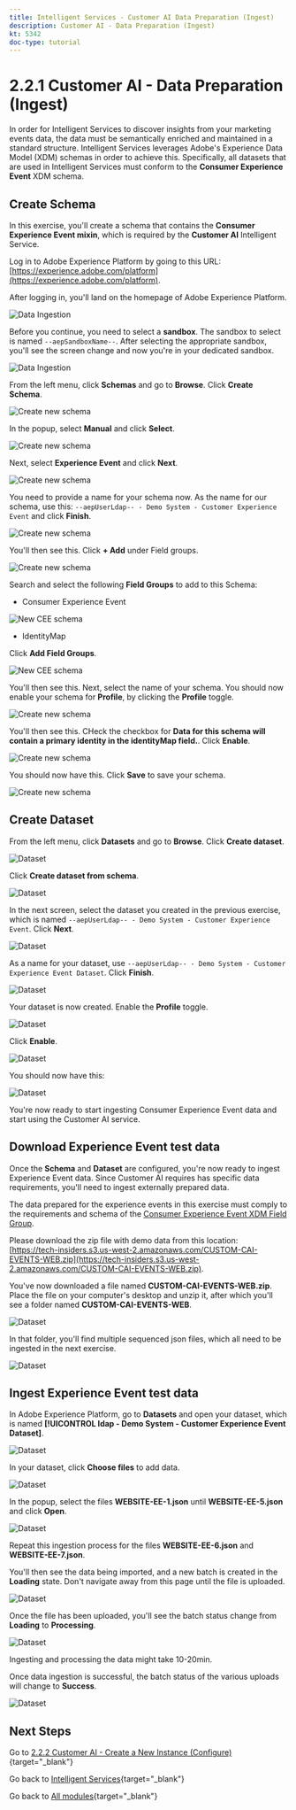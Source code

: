 ```yaml
---
title: Intelligent Services - Customer AI Data Preparation (Ingest)
description: Customer AI - Data Preparation (Ingest)
kt: 5342
doc-type: tutorial
---
```

# 2.2.1 Customer AI - Data Preparation (Ingest)

In order for Intelligent Services to discover insights from your marketing events data, the data must be semantically enriched and maintained in a standard structure. Intelligent Services leverages Adobe's Experience Data Model (XDM) schemas in order to achieve this.
Specifically, all datasets that are used in Intelligent Services must conform to the **Consumer Experience Event** XDM schema.

## Create Schema

In this exercise, you'll create a schema that contains the **Consumer Experience Event mixin**, which is required by the **Customer AI** Intelligent Service.

Log in to Adobe Experience Platform by going to this URL: [https://experience.adobe.com/platform](https://experience.adobe.com/platform).

After logging in, you'll land on the homepage of Adobe Experience Platform.

![Data Ingestion](../../datacollection/module1.2/images/home.png)

Before you continue, you need to select a **sandbox**. The sandbox to select is named ``--aepSandboxName--``. After selecting the appropriate sandbox, you'll see the screen change and now you're in your dedicated sandbox.

![Data Ingestion](../../datacollection/module1.2/images/sb1.png)

From the left menu, click **Schemas** and go to **Browse**. Click **Create Schema**.

![Create new schema](./images/createschemabutton.png)

In the popup, select **Manual** and click **Select**.

![Create new schema](./images/schmanual.png)

Next, select **Experience Event** and click **Next**.

![Create new schema](./images/xdmee.png)

You need to provide a name for your schema now. As the name for our schema, use this: `--aepUserLdap-- - Demo System - Customer Experience Event` and click **Finish**.

![Create new schema](./images/schname.png)

You'll then see this. Click **+ Add** under Field groups.

![Create new schema](./images/xdmee1.png)

Search and select the following **Field Groups** to add to this Schema:

- Consumer Experience Event

![New CEE schema](./images/cee1.png)

- IdentityMap

Click **Add Field Groups**.

![New CEE schema](./images/cee2.png)

You'll then see this. Next, select the name of your schema. You should now enable your schema for **Profile**, by clicking the **Profile** toggle.

![Create new schema](./images/xdmee3.png)

You'll then see this. CHeck the checkbox for **Data for this schema will contain a primary identity in the identityMap field.**. Click **Enable**.

![Create new schema](./images/xdmee4.png)

You should now have this. Click **Save** to save your schema.

![Create new schema](./images/xdmee5.png)

## Create Dataset

From the left menu, click **Datasets** and go to **Browse**. Click **Create dataset**.

![Dataset](./images/createds.png)

Click **Create dataset from schema**.

![Dataset](./images/createdatasetfromschema.png)

In the next screen, select the dataset you created in the previous exercise, which is named `--aepUserLdap-- - Demo System - Customer Experience Event`. Click **Next**.

![Dataset](./images/createds1.png)

As a name for your dataset, use `--aepUserLdap-- - Demo System - Customer Experience Event Dataset`. Click **Finish**.

![Dataset](./images/createds2.png)

Your dataset is now created. Enable the **Profile** toggle.

![Dataset](./images/createds3.png)

Click **Enable**.

![Dataset](./images/createds4.png)

You should now have this:

![Dataset](./images/createds5.png)

You're now ready to start ingesting Consumer Experience Event data and start using the Customer AI service.

## Download Experience Event test data

Once the **Schema** and **Dataset** are configured, you're now ready to ingest Experience Event data. Since Customer AI requires has specific data requirements, you'll need to ingest externally prepared data.

The data prepared for the experience events in this exercise must comply to the requirements and schema of the [Consumer Experience Event XDM Field Group](https://github.com/adobe/xdm/blob/797cf4930d5a80799a095256302675b1362c9a15/docs/reference/context/experienceevent-consumer.schema.md).

Please download the zip file with demo data from this location: [https://tech-insiders.s3.us-west-2.amazonaws.com/CUSTOM-CAI-EVENTS-WEB.zip](https://tech-insiders.s3.us-west-2.amazonaws.com/CUSTOM-CAI-EVENTS-WEB.zip).

You've now downloaded a file named **CUSTOM-CAI-EVENTS-WEB.zip**. Place the file on your computer's desktop and unzip it, after which you'll see a folder named **CUSTOM-CAI-EVENTS-WEB**. 

![Dataset](./images/ingest.png)

In that folder, you'll find multiple sequenced json files, which all need to be ingested in the next exercise.

![Dataset](./images/ingest1a.png)

## Ingest Experience Event test data

In Adobe Experience Platform, go to **Datasets** and open your dataset, which is named **[!UICONTROL ldap - Demo System - Customer Experience Event Dataset]**.

![Dataset](./images/ingest1.png)

In your dataset, click **Choose files** to add data.

![Dataset](./images/ingest2.png)

In the popup, select the files **WEBSITE-EE-1.json** until **WEBSITE-EE-5.json** and click **Open**.

![Dataset](./images/ingest3.png)

Repeat this ingestion process for the files **WEBSITE-EE-6.json** and **WEBSITE-EE-7.json**.

You'll then see the data being imported, and a new batch is created in the **Loading** state. Don't navigate away from this page until the file is uploaded.

![Dataset](./images/ingest4.png) 

Once the file has been uploaded, you'll see the batch status change from **Loading** to **Processing**.

![Dataset](./images/ingest5.png)

Ingesting and processing the data might take 10-20min.

Once data ingestion is successful, the batch status of the various uploads will change to **Success**.

![Dataset](./images/ingest7.png)

## Next Steps

Go to [2.2.2 Customer AI - Create a New Instance (Configure)](./ex2.md){target="_blank"}

Go back to [Intelligent Services](./intelligent-services.md){target="_blank"}

Go back to [All modules](./../../../../overview.md){target="_blank"}